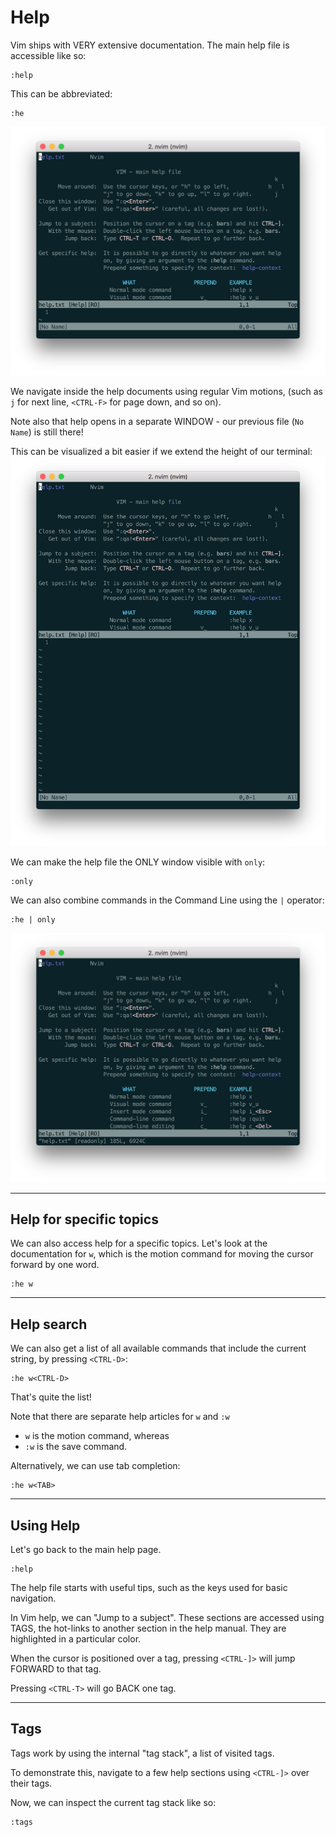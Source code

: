 # Help

Vim ships with VERY extensive documentation. The main help file is accessible
like so:
```
:help
```
This can be abbreviated:
```
:he
```
![Help screen](/screenshots/vim-help.png)

We navigate inside the help documents using regular Vim motions,
(such as `j` for next line, `<CTRL-F>` for page down, and so on).

Note also that help opens in a separate WINDOW - our previous file (`No Name`) is still there!

This can be visualized a bit easier if we extend the height of our terminal:
![Vim taller](/screenshots/vim-taller.png)

We can make the help file the ONLY window visible with `only`:

```
:only
```

We can also combine commands in the Command Line using the `|` operator:
```
:he | only
```

![Vim Help as only window](/screenshots/vim-only.png)

----
## Help for specific topics
We can also access help for a specific topics. Let's look at the documentation
for `w`, which is the motion command for moving the cursor forward by one word.

```
:he w
```

----
## Help search
We can also get a list of all available commands that include the current
string, by pressing `<CTRL-D>`:

```
:he w<CTRL-D>
```

That's quite the list!

Note that there are separate help articles for `w` and `:w`
- `w` is the motion command, whereas
- `:w` is the save command.

Alternatively, we can use tab completion:
```
:he w<TAB>
```

----
## Using Help
Let's go back to the main help page.
```
:help
```

The help file starts with useful tips, such as the keys used for basic navigation.

In Vim help, we can "Jump to a subject". These sections are accessed using TAGS, the hot-links
to another section in the help manual. They are highlighted in a particular color.

When the cursor is positioned over a tag, pressing `<CTRL-]>` will jump FORWARD to that tag.

Pressing `<CTRL-T>` will go BACK one tag.

---
## Tags
Tags work by using the internal "tag stack", a list of visited tags.

To demonstrate this, navigate to a few help sections using `<CTRL-]>` over their tags.

Now, we can inspect the current tag stack like so:

```
:tags
```
